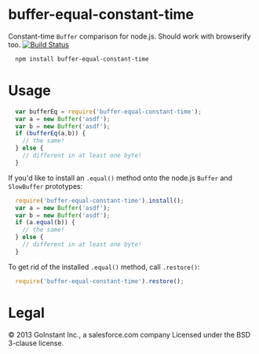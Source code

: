 # buffer-equal-constant-time
Constant-time `Buffer` comparison for node.js.  Should work with browserify too.
[![Build Status](https://travis-ci.org/goinstant/buffer-equal-constant-time.png?branch=master)](https://travis-ci.org/goinstant/buffer-equal-constant-time)
```sh
  npm install buffer-equal-constant-time
```
# Usage
```js
  var bufferEq = require('buffer-equal-constant-time');
  var a = new Buffer('asdf');
  var b = new Buffer('asdf');
  if (bufferEq(a,b)) {
    // the same!
  } else {
    // different in at least one byte!
  }
```
If you'd like to install an `.equal()` method onto the node.js `Buffer` and
`SlowBuffer` prototypes:
```js
  require('buffer-equal-constant-time').install();
  var a = new Buffer('asdf');
  var b = new Buffer('asdf');
  if (a.equal(b)) {
    // the same!
  } else {
    // different in at least one byte!
  }
```
To get rid of the installed `.equal()` method, call `.restore()`:
```js
  require('buffer-equal-constant-time').restore();
```
# Legal
&copy; 2013 GoInstant Inc., a salesforce.com company
Licensed under the BSD 3-clause license.
